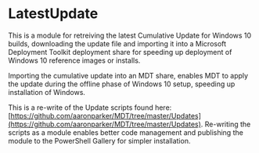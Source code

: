 # LatestUpdate

This is a module for retreiving the latest Cumulative Update for Windows 10 builds, downloading the update file and importing it into a Microsoft Deployment Toolkit deployment share for speeding up deployment of Windows 10 reference images or installs.

Importing the cumulative update into an MDT share, enables MDT to apply the update during the offline phase of Windows 10 setup, speeding up installation of Windows.

This is a re-write of the Update scripts found here: [https://github.com/aaronparker/MDT/tree/master/Updates](https://github.com/aaronparker/MDT/tree/master/Updates). Re-writing the scripts as a module enables better code management and publishing the module to the PowerShell Gallery for simpler installation.